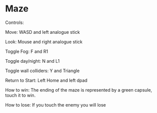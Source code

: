 # Maze
Controls:

Move: WASD and left analogue stick

Look: Mouse and right analogue stick

Toggle Fog: F and R1

Toggle day/night: N and L1

Toggle wall colliders: Y and Triangle

Return to Start: Left Home and left dpad


How to win:
The ending of the maze is represented by a green capsule, touch it to win.

How to lose: 
If you touch the enemy you will lose
